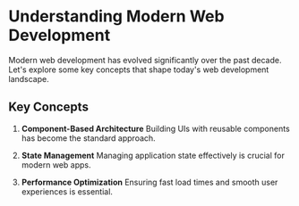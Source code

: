 # Understanding Modern Web Development

Modern web development has evolved significantly over the past decade. 
Let's explore some key concepts that shape today's web development landscape.

## Key Concepts

1. **Component-Based Architecture**
   Building UIs with reusable components has become the standard approach.

2. **State Management**
   Managing application state effectively is crucial for modern web apps.

3. **Performance Optimization**
   Ensuring fast load times and smooth user experiences is essential.